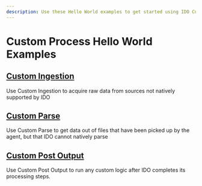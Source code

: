 ```yaml
---
description: Use these Hello World examples to get started using IDO Custom Processes
---
```


# Custom Process Hello World Examples

## [Custom Ingestion](./#custom-ingest)

Use Custom Ingestion to acquire raw data from sources not natively supported by IDO

## [Custom Parse](./#undefined)

Use Custom Parse to get data out of files that have been picked up by the agent, but that IDO cannot natively parse

## [Custom Post Output](./#undefined)

Use Custom Post Output to run any custom logic after IDO completes its processing steps.

